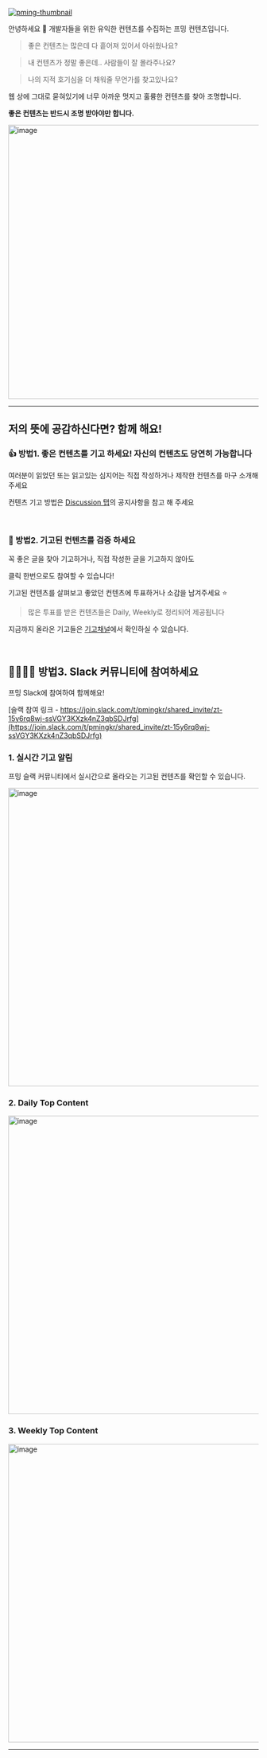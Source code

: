 [![pming-thumbnail](https://user-images.githubusercontent.com/46296754/163120856-ceaf0083-3ef4-4401-9755-129ea493ee7d.png)](https://github.com/pming-kr/pming-content/discussions)

 
안녕하세요 👋 개발자들을 위한 유익한 컨텐츠를 수집하는 프밍 컨텐츠입니다.

> 좋은 컨텐츠는 많은데 다 흩어져 있어서 아쉬웠나요?

> 내 컨텐츠가 정말 좋은데.. 사람들이 잘 몰라주나요?

> 나의 지적 호기심을 더 채워줄 무언가를 찾고있나요?

웹 상에 그대로 묻혀있기에 너무 아까운 멋지고 훌륭한 컨텐츠를 찾아 조명합니다.

**좋은 컨텐츠는 반드시 조명 받아야만 합니다.**

<img width="551" alt="image" src="https://user-images.githubusercontent.com/46296754/163106502-dc57cb40-ea44-4fd6-992c-34af14c50f32.png">


---

## 저의 뜻에 공감하신다면? 함께 해요!

### 👍 방법1. 좋은 컨텐츠를 기고 하세요! 자신의 컨텐츠도 당연히 가능합니다

여러분이 읽었던 또는 읽고있는 심지어는 직접 작성하거나 제작한 컨텐츠를 마구 소개해주세요

컨텐츠 기고 방법은 [Discussion 탭](https://github.com/pming-kr/pming-content/discussions)의 공지사항을 참고 해 주세요

<br/>

### 🌱 방법2. 기고된 컨텐츠를 검증 하세요

꼭 좋은 글을 찾아 기고하거나, 직접 작성한 글을 기고하지 않아도 

클릭 한번으로도 참여할 수 있습니다!

기고된 컨텐츠를 살펴보고 좋았던 컨텐츠에 투표하거나 소감을 남겨주세요 ⭐️

> 많은 투표를 받은 컨텐츠들은 Daily, Weekly로 정리되어 제공됩니다

지금까지 올라온 기고들은 [기고채널](https://github.com/pming-kr/pming-content/discussions/categories/%EA%B8%B0%EA%B3%A0%EC%B1%84%EB%84%90)에서 확인하실 수 있습니다.

<br/>

## 👨‍👩‍👧‍👦 방법3. Slack 커뮤니티에 참여하세요

프밍 Slack에 참여하여 함께해요!

[슬랙 참여 링크 - https://join.slack.com/t/pmingkr/shared_invite/zt-15y6rq8wj-ssVGY3KXzk4nZ3qbSDJrfg](https://join.slack.com/t/pmingkr/shared_invite/zt-15y6rq8wj-ssVGY3KXzk4nZ3qbSDJrfg)


### 1. 실시간 기고 알림

프밍 슬랙 커뮤니티에서 실시간으로 올라오는 기고된 컨텐츠를 확인할 수 있습니다.

<img width="600" alt="image" src="https://user-images.githubusercontent.com/46296754/162862530-2380e100-3d4d-4e00-aadd-58b9e53a3fb4.png">


### 2. Daily Top Content

<img width="600" alt="image" src="https://user-images.githubusercontent.com/46296754/162862415-b4b01d14-a3f3-453f-90bc-088744248d66.png">


### 3. Weekly Top Content

<img width="600" alt="image" src="https://user-images.githubusercontent.com/46296754/162862816-c9aee294-812e-413f-bab9-d958e8cb5d90.png">


---


